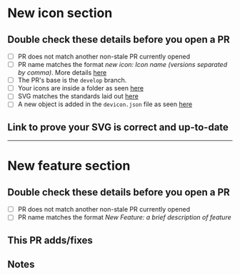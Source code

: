 # **New icon section**

<!-- If you are adding a new icon, follow the steps listed here, and delete the **New feature** section below. -->

## Double check these details before you open a PR

<!-- Tick the checkboxes to ensure you've done everything correctly -->
- [ ] PR does not match another non-stale PR currently opened
- [ ] PR name matches the format *new icon: <i>Icon name</i> (<i>versions separated by comma</i>)*. More details [here](https://github.com/devicons/devicon/blob/develop/CONTRIBUTING.md#overview)
- [ ] The PR's base is the `develop` branch.
- [ ] Your icons are inside a folder as seen [here](https://github.com/devicons/devicon/blob/develop/CONTRIBUTING.md#organizational-guidelines)
- [ ] SVG matches the standards laid out [here](https://github.com/devicons/devicon/blob/develop/CONTRIBUTING.md#svgStandards)
- [ ] A new object is added in the `devicon.json` file as seen [here](https://github.com/devicons/devicon/blob/develop/CONTRIBUTING.md#-updating-the-deviconjson-)

<!-- Refer to the contributing guidelines for more details https://github.com/devicons/devicon/blob/develop/CONTRIBUTING.md#contributing-to-devicon -->

## Link to prove your SVG is correct and up-to-date

<!-- Link to an official page/wiki goes here. Anything that proves your SVGs are the correct ones. -->

---
# **New feature section**

<!-- If you are adding a new feature, follow the steps listed here, and delete the **New icon** section above. -->

## Double check these details before you open a PR

<!-- Tick the checkboxes to ensure you've done everything correctly -->
- [ ] PR does not match another non-stale PR currently opened
- [ ] PR name matches the format *New Feature: a brief description of feature*

## This PR adds/fixes

<!-- List your features here and the benefits they bring. -->

## Notes

<!-- List anything note-worthy here (potential issues, this needs to be merged to `develop` before working, etc.). -->

